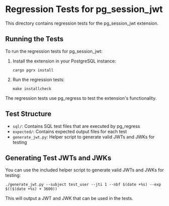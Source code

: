 # Regression Tests for pg_session_jwt

This directory contains regression tests for the pg_session_jwt extension.

## Running the Tests

To run the regression tests for pg_session_jwt:

1. Install the extension in your PostgreSQL instance:
   ```
   cargo pgrx install
   ```

2. Run the regression tests:
   ```
   make installcheck
   ```

The regression tests use pg_regress to test the extension's functionality.

## Test Structure

- `sql/`: Contains SQL test files that are executed by pg_regress
- `expected/`: Contains expected output files for each test
- `generate_jwt.py`: Helper script to generate valid JWTs and JWKs for testing

## Generating Test JWTs and JWKs

You can use the included helper script to generate valid JWTs and JWKs for testing:

```
./generate_jwt.py --subject test_user --jti 1 --nbf $(date +%s) --exp $(($(date +%s) + 3600))
```

This will output a JWT and JWK that can be used in the tests.
